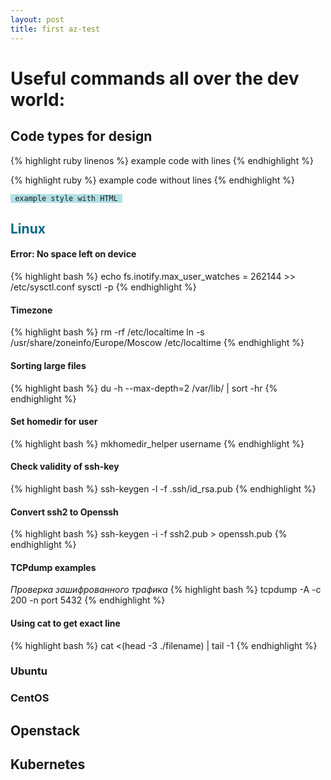 ```yaml
---
layout: post
title: first az-test
---
```

<h1>Useful commands all over the dev world:</h1>

<h2> Code types for design</h2>
{% highlight ruby linenos %}
example code with lines
{% endhighlight %}

{% highlight ruby %}
example code without lines
{% endhighlight %}

<pre><code style="background-color:powderblue;"> example style with HTML </code></pre>

<h2><b><font color="#086A87">Linux</font></b></h2>

<h4>Error: No space left on device</h4>
{% highlight bash %}
echo fs.inotify.max_user_watches = 262144 >> /etc/sysctl.conf
sysctl -p
{% endhighlight %}

<h4>Timezone</h4>
{% highlight bash %}
rm -rf /etc/localtime
ln -s /usr/share/zoneinfo/Europe/Moscow /etc/localtime
{% endhighlight %}

<h4>Sorting large files</h4>
{% highlight bash %}
du -h --max-depth=2 /var/lib/ | sort -hr
{% endhighlight %}

<h4>Set homedir for user</h4>
{% highlight bash %}
mkhomedir_helper username
{% endhighlight %}

<h4>Check validity of ssh-key</h4>
{% highlight bash %}
ssh-keygen -l -f .ssh/id_rsa.pub
{% endhighlight %}

<h4>Convert ssh2 to Openssh</h4>
{% highlight bash %}
ssh-keygen -i -f ssh2.pub > openssh.pub
{% endhighlight %}

<h4>TCPdump examples</h4>
<i>Проверка зашифрованного трафика</i>
{% highlight bash %}
tcpdump -A -c 200 -n port 5432
{% endhighlight %}

<h4>Using cat to get exact line</h4>
{% highlight bash %}
cat <(head -3 ./filename) | tail -1
{% endhighlight %}


<h3>Ubuntu</h3>

<h3>CentOS</h3>

<h2>Openstack</h2>

<h2>Kubernetes</h2>
